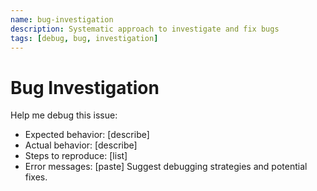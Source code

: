 ```yaml
---
name: bug-investigation
description: Systematic approach to investigate and fix bugs
tags: [debug, bug, investigation]
---
```


# Bug Investigation

Help me debug this issue:
- Expected behavior: [describe]
- Actual behavior: [describe]
- Steps to reproduce: [list]
- Error messages: [paste]
Suggest debugging strategies and potential fixes.